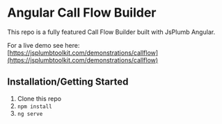 # Angular Call Flow Builder

This repo is a fully featured Call Flow Builder built with JsPlumb Angular.

For a live demo see here: [https://jsplumbtoolkit.com/demonstrations/callflow](https://jsplumbtoolkit.com/demonstrations/callflow)

## Installation/Getting Started

1. Clone this repo
2. `npm install`
3. `ng serve`
